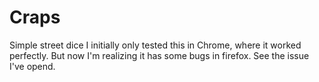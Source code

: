 # Craps
Simple street dice
I initially only tested this in Chrome, where it worked perfectly.  But now I'm realizing it has some bugs in firefox.  See the issue I've opend.
